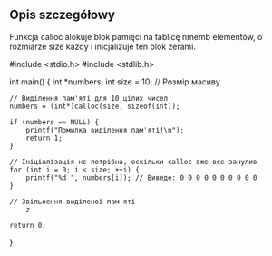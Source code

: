 ## Opis szczegółowy

Funkcja calloc alokuje blok pamięci na tablicę nmemb elementów, o rozmiarze size każdy i inicjalizuje ten blok zerami.

#include <stdio.h>
#include <stdlib.h>

int main() {
    int *numbers;
    int size = 10; // Розмір масиву

    // Виділення пам'яті для 10 цілих чисел
    numbers = (int*)calloc(size, sizeof(int));

    if (numbers == NULL) {
        printf("Помилка виділення пам'яті!\n");
        return 1;
    }

    // Ініціалізація не потрібна, оскільки calloc вже все занулив
    for (int i = 0; i < size; ++i) {
        printf("%d ", numbers[i]); // Виведе: 0 0 0 0 0 0 0 0 0 0
    }

    // Звільнення виділеної пам'яті
	    z

    return 0;
}